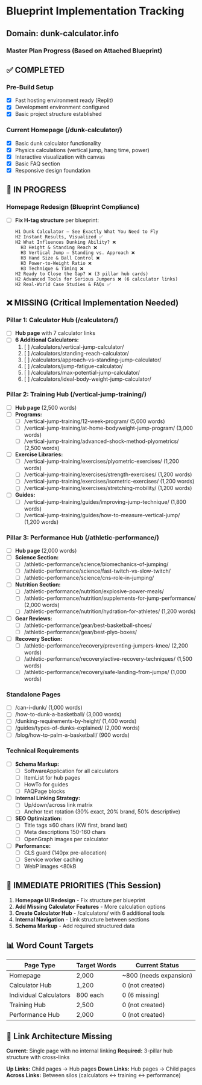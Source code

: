 # Blueprint Implementation Tracking

## Domain: dunk-calculator.info

### Master Plan Progress (Based on Attached Blueprint)

## ✅ COMPLETED

### Pre-Build Setup
- [x] Fast hosting environment ready (Replit)
- [x] Development environment configured
- [x] Basic project structure established

### Current Homepage (/dunk-calculator/)
- [x] Basic dunk calculator functionality
- [x] Physics calculations (vertical jump, hang time, power)
- [x] Interactive visualization with canvas
- [x] Basic FAQ section
- [x] Responsive design foundation

## 🔄 IN PROGRESS

### Homepage Redesign (Blueprint Compliance)
- [ ] **Fix H-tag structure** per blueprint:
  ```
  H1 Dunk Calculator – See Exactly What You Need to Fly
  H2 Instant Results, Visualized ✅
  H2 What Influences Dunking Ability? ❌
    H3 Height & Standing Reach ❌
    H3 Vertical Jump – Standing vs. Approach ❌
    H3 Hand Size & Ball Control ❌
    H3 Power-to-Weight Ratio ❌
    H3 Technique & Timing ❌
  H2 Ready to Close the Gap? ❌ (3 pillar hub cards)
  H2 Advanced Tools for Serious Jumpers ❌ (6 calculator links)
  H2 Real-World Case Studies & FAQs ✅
  ```

## ❌ MISSING (Critical Implementation Needed)

### Pillar 1: Calculator Hub (/calculators/)
- [ ] **Hub page** with 7 calculator links
- [ ] **6 Additional Calculators:**
  1. [ ] /calculators/vertical-jump-calculator/
  2. [ ] /calculators/standing-reach-calculator/
  3. [ ] /calculators/approach-vs-standing-jump-calculator/
  4. [ ] /calculators/jump-fatigue-calculator/
  5. [ ] /calculators/max-potential-jump-calculator/
  6. [ ] /calculators/ideal-body-weight-jump-calculator/

### Pillar 2: Training Hub (/vertical-jump-training/)
- [ ] **Hub page** (2,500 words)
- [ ] **Programs:**
  - [ ] /vertical-jump-training/12-week-program/ (5,000 words)
  - [ ] /vertical-jump-training/at-home-bodyweight-jump-program/ (3,000 words)
  - [ ] /vertical-jump-training/advanced-shock-method-plyometrics/ (2,500 words)
- [ ] **Exercise Libraries:**
  - [ ] /vertical-jump-training/exercises/plyometric-exercises/ (1,200 words)
  - [ ] /vertical-jump-training/exercises/strength-exercises/ (1,200 words)
  - [ ] /vertical-jump-training/exercises/isometric-exercises/ (1,200 words)
  - [ ] /vertical-jump-training/exercises/stretching-mobility/ (1,200 words)
- [ ] **Guides:**
  - [ ] /vertical-jump-training/guides/improving-jump-technique/ (1,800 words)
  - [ ] /vertical-jump-training/guides/how-to-measure-vertical-jump/ (1,200 words)

### Pillar 3: Performance Hub (/athletic-performance/)
- [ ] **Hub page** (2,000 words)
- [ ] **Science Section:**
  - [ ] /athletic-performance/science/biomechanics-of-jumping/
  - [ ] /athletic-performance/science/fast-twitch-vs-slow-twitch/
  - [ ] /athletic-performance/science/cns-role-in-jumping/
- [ ] **Nutrition Section:**
  - [ ] /athletic-performance/nutrition/explosive-power-meals/
  - [ ] /athletic-performance/nutrition/supplements-for-jump-performance/ (2,000 words)
  - [ ] /athletic-performance/nutrition/hydration-for-athletes/ (1,200 words)
- [ ] **Gear Reviews:**
  - [ ] /athletic-performance/gear/best-basketball-shoes/
  - [ ] /athletic-performance/gear/best-plyo-boxes/
- [ ] **Recovery Section:**
  - [ ] /athletic-performance/recovery/preventing-jumpers-knee/ (2,200 words)
  - [ ] /athletic-performance/recovery/active-recovery-techniques/ (1,500 words)
  - [ ] /athletic-performance/recovery/safe-landing-from-jumps/ (1,000 words)

### Standalone Pages
- [ ] /can-i-dunk/ (1,000 words)
- [ ] /how-to-dunk-a-basketball/ (3,000 words)
- [ ] /dunking-requirements-by-height/ (1,400 words)
- [ ] /guides/types-of-dunks-explained/ (2,000 words)
- [ ] /blog/how-to-palm-a-basketball/ (900 words)

### Technical Requirements
- [ ] **Schema Markup:**
  - [ ] SoftwareApplication for all calculators
  - [ ] ItemList for hub pages
  - [ ] HowTo for guides
  - [ ] FAQPage blocks
- [ ] **Internal Linking Strategy:**
  - [ ] Up/down/across link matrix
  - [ ] Anchor text rotation (30% exact, 20% brand, 50% descriptive)
- [ ] **SEO Optimization:**
  - [ ] Title tags ≤60 chars (KW first, brand last)
  - [ ] Meta descriptions 150-160 chars
  - [ ] OpenGraph images per calculator
- [ ] **Performance:**
  - [ ] CLS guard (140px pre-allocation)
  - [ ] Service worker caching
  - [ ] WebP images <80kB

## 🎯 IMMEDIATE PRIORITIES (This Session)

1. **Homepage UI Redesign** - Fix structure per blueprint
2. **Add Missing Calculator Features** - More calculation options
3. **Create Calculator Hub** - /calculators/ with 6 additional tools
4. **Internal Navigation** - Link structure between sections
5. **Schema Markup** - Add required structured data

## 📊 Word Count Targets

| Page Type | Target Words | Current Status |
|-----------|--------------|----------------|
| Homepage | 2,000 | ~800 (needs expansion) |
| Calculator Hub | 1,200 | 0 (not created) |
| Individual Calculators | 800 each | 0 (6 missing) |
| Training Hub | 2,500 | 0 (not created) |
| Performance Hub | 2,000 | 0 (not created) |

## 🔗 Link Architecture Missing

**Current:** Single page with no internal linking
**Required:** 3-pillar hub structure with cross-links

**Up Links:** Child pages → Hub pages
**Down Links:** Hub pages → Child pages  
**Across Links:** Between silos (calculators ↔ training ↔ performance)